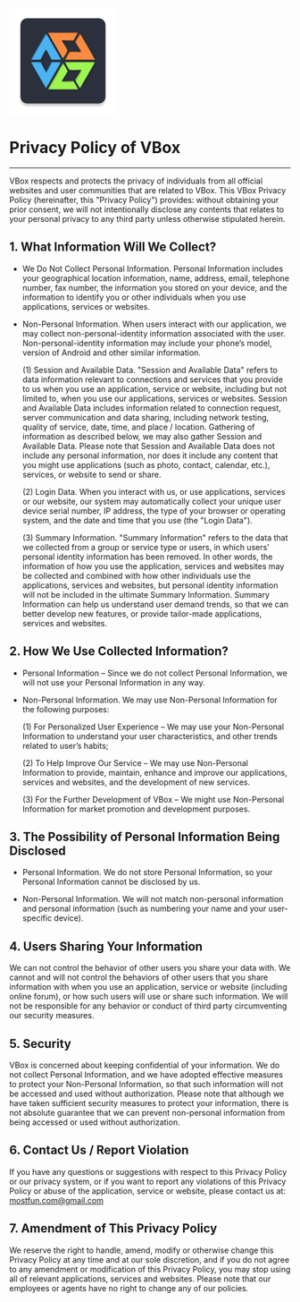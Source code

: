 [![VA banner](https://raw.githubusercontent.com/MostFun0/VBOX/master/picture/vbox.png)](https://github.com/MostFun0/VBOX)

# Privacy Policy of VBox
-----------------------
  VBox respects and protects the privacy of individuals from all official websites and user communities that are related to VBox. This VBox Privacy Policy (hereinafter, this "Privacy Policy") provides: without obtaining your prior consent, we will not intentionally disclose any contents that relates to your personal privacy to any third party unless otherwise stipulated herein.

## 1. What Information Will We Collect?

- We Do Not Collect Personal Information. Personal Information includes your geographical location information, name, address, email, telephone number, fax number, the information you stored on your device, and the information to identify you or other individuals when you use applications, services or websites.

- Non-Personal Information. When users interact with our application, we may collect non-personal-identity information associated with the user. Non-personal-identity information may include your phone’s model, version of Android and other similar information.

    (1) Session and Available Data. "Session and Available Data" refers to data information relevant to connections and services that you provide to us when you use an application, service or website, including but not limited to, when you use our applications, services or websites. Session and Available Data includes information related to connection request, server communication and data sharing, including network testing, quality of service, date, time, and place / location. Gathering of information as described below, we may also gather Session and Available Data. Please note that Session and Available Data does not include any personal information, nor does it include any content that you might use applications (such as photo, contact, calendar, etc.), services, or website to send or share.

    (2) Login Data. When you interact with us, or use applications, services or our website, our system may automatically collect your unique user device serial number, IP address, the type of your browser or operating system, and the date and time that you use (the "Login Data").

    (3) Summary Information. "Summary Information" refers to the data that we collected from a group or service type or users, in which users’ personal identity information has been removed. In other words, the information of how you use the application, services and websites may be collected and combined with how other individuals use the applications, services and websites, but personal identity information will not be included in the ultimate Summary Information. Summary Information can help us understand user demand trends, so that we can better develop new features, or provide tailor-made applications, services and websites.

## 2. How We Use Collected Information?

- Personal Information – Since we do not collect Personal Information, we will not use your Personal Information in any way.

- Non-Personal Information. We may use Non-Personal Information for the following purposes:

    (1) For Personalized User Experience – We may use your Non-Personal Information to understand your user characteristics, and other trends related to user’s habits;

    (2) To Help Improve Our Service – We may use Non-Personal Information to provide, maintain, enhance and improve our applications, services and websites, and the development of new services.

    (3) For the Further Development of VBox – We might use Non-Personal Information for market promotion and development purposes.

## 3. The Possibility of Personal Information Being Disclosed

- Personal Information. We do not store Personal Information, so your Personal Information cannot be disclosed by us.

- Non-Personal Information. We will not match non-personal information and personal information (such as numbering your name and your user-specific device).

## 4. Users Sharing Your Information

We can not control the behavior of other users you share your data with. We cannot and will not control the behaviors of other users that you share information with when you use an application, service or website (including online forum), or how such users will use or share such information. We will not be responsible for any behavior or conduct of third party circumventing our security measures.

## 5. Security

VBox is concerned about keeping confidential of your information. We do not collect Personal Information, and we have adopted effective measures to protect your Non-Personal Information, so that such information will not be accessed and used without authorization. Please note that although we have taken sufficient security measures to protect your information, there is not absolute guarantee that we can prevent non-personal information from being accessed or used without authorization.

## 6. Contact Us / Report Violation

If you have any questions or suggestions with respect to this Privacy Policy or our privacy system, or if you want to report any violations of this Privacy Policy or abuse of the application, service or website, please contact us at: mostfun.com@gmail.com

## 7. Amendment of This Privacy Policy

We reserve the right to handle, amend, modify or otherwise change this Privacy Policy at any time and at our sole discretion, and if you do not agree to any amendment or modification of this Privacy Policy, you may stop using all of relevant applications, services and websites. Please note that our employees or agents have no right to change any of our policies.
